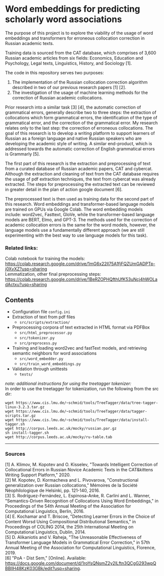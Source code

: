 # Word embeddings for predicting scholarly word associations
The purpose of this project is to explore the viability of the usage of
word embeddings and transformers for erroneous collocation correction
in Russian academic texts.

Training data is sourced from the CAT database, which comprises of 3,600 Russian
 academic articles from six fields: Economics, Education and Psychology, Legal
 texts, Linguistics, History, and Sociology [1].

The code in this repository serves two purposes:
1. The implementation of the Russian collocation correction algorithm described 
in two of our previous research papers [1] [2].
2. The investigation of the usage of machine learning methods for the 
correction of Russian academic collocations.

Prior research into a similar task [3] [4], the automatic correction of grammatical errors, generally describe two to three steps: the extraction of collocations which form grammatical errors, the identification of the type of grammatical error, and the correction of the grammatical error. My research relates only to the last step: the correction of erroneous collocations. The goal of this research is to develop a writing platform to support learners of Russian as a foreign language and native Russian speakers who are developing the academic style of writing. A similar end-product, which is addressed towards the automatic correction of English grammatical errors is Grammarly [5].

The first part of this research is the extraction and preprocessing of text from a curated database of Russian academic papers, CAT and cybercat. Although the extraction and cleaning of text from the CAT database requires the usage of pdf extraction techniques, the text from cybercat was already extracted. The steps for preprocessing the extracted text can be reviewed in greater detail in the plan of action google document [6]. 

The preprocessed text is then used as training data for the second part of this research. Word embeddings and transformer-based language models are trained on GPUs via Google Colab. The word embedding models include: word2vec, Fasttext, GloVe, while the transformer-based language models are BERT, Elmo, and GPT-3. The methods used for the correction of academic collocation errors is the same for the word models, however, the language models use a fundamentally different approach (we are still experimenting with the best way to use language models for this task). 

### Related links:
Colab notebook for training the models: https://colab.research.google.com/drive/1mG6x22ll75A1fjFQZUmGADPTp-j0XvXZ?usp=sharing \
Lemmatization, other final preprocessing steps: https://colab.research.google.com/drive/1BeRZOPHQfthUfK53uNcj4hWOLadActxu?usp=sharing


## Contents
- Configuration file `config.ini`
- Extraction of text from pdf files
    - `src/scripts/extraction/` 
- Preprocessing corpora of text extracted in HTML format via PDFBox
    - `src/html_preprocessor.py`
    - `src/tokenizer.py`
    - `src/preprocess.py`
- Training and loading word2vec and fastText models, and retrieving semantic 
neighbors for word associations
    - `src/word_embedder.py`
    - `src/train_word_embeddings.py`
- Validation through unittests
    - `tests/`

_note: additional instructions for using the treetagger tokenizer:_ \
In order to use the treetagger for tokenization, run the following from the src
dir:
```
wget https://www.cis.lmu.de/~schmid/tools/TreeTagger/data/tree-tagger-linux-3.2.3.tar.gz
wget https://www.cis.lmu.de/~schmid/tools/TreeTagger/data/tagger-scripts.tar.gz
wget https://www.cis.lmu.de/~schmid/tools/TreeTagger/data/install-tagger.sh
wget http://corpus.leeds.ac.uk/mocky/russian.par.gz
sh install-tagger.sh
wget http://corpus.leeds.ac.uk/mocky/ru-table.tab
```

---
### Sources
[1]     A. Klimov, M. Kopotev and O. Kisselev, "Towards Intelligent Correction of Collocational Errors in Russian Novice Academic Texts in the CAT&kittens Writing Support Platform," 2020. \
[2]     M. Kopotev, D. Kormacheva and L. Pivovarova, "Constructional generalization over Russian collocations," Mémoires de la Société Néophilologique de Helsinki, pp. 121-140, 2016. \
[3]     S. Rodríguez-Fernández, L. Espinosa-Anke, R. Carlini and L. Wanner, "Semantics-Driven Recognition of Collocations Using Word Embeddings," in Proceedings of the 54th Annual Meeting of the Association for Computational Linguistics, Berlin, 2016.  \
[4]     E. Kochamar and T. Briscoe, "Detecting Learner Errors in the Choice of Content Worsd Using Compositional Distributional Semantics," in Proceedings of COLING 2014, the 25th International Meeting on Computational Linguistics, Dublin, 2014.  \
[5]     D. Alikaniotis and V. Raheja, "The Unreasonable Effectiveness of Transformer Language Models in Grammatical Error Correction," in 57th Annual Meeting of the Association for Computational Linguistics, Florence, 2019.  \
[6]     "PoA - Dist Sem," [Online]. Available: https://docs.google.com/document/d/1roYsQNsmZ2y2lLftn3QCgG293wpQBBlIH48KzK03GBk/edit?usp=sharing. 
